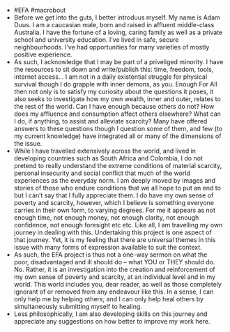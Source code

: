 - #EFA #macrobout
- Before we get into the guts, I better introduus myself. My name is Adam Duus. I am a caucasian male, born and raised in affluent middle-class Australia. I have the fortune of a loving, caring family as well as a private school and university education. I’ve lived in safe, secure neighbourhoods. I’ve had opportunities for many varieties of mostly positive experience.
- As such, I acknowledge that I may be part of a priveliged minority. I have the resources to sit down and write/publish this: time, freedom, tools, internet access… I am not in a daily existential struggle for physical survival though I do grapple with inner demons, as you. Enough For All then not only is to satisfy my curiosity about the questions it poses, it also seeks to investigate how my own wealth, inner and outer, relates to the rest of the world. Can I have enough because others do not? How does my affluence and consumption affect others elsewhere? What can I do, if anything, to assist and alleviate scarcity? Many have offered answers to these questions though I question some of them, and few (to my current knowledge) have integrated all or many of the dimensions of the issue.
- While I have travelled extensively across the world, and lived in developing countries such as South Africa and Colombia, I do not pretend to really understand the extreme conditions of material scarcity, personal insecurity and social conflict that much of the world experiences as the everyday norm. I am deeply moved by images and stories of those who endure conditions that we all hope to put an end to but I can’t say that I fully appreciate them. I do have my own sense of poverty and scarcity, however, which I believe is something everyone carries in their own form, to varying degrees. For me it appears as not enough time, not enough money, not enough clarity, not enough confidence, not enough foresight etc etc.  Like all, I am travelling my own journey in dealing with this. Undertaking this project is one aspect of that journey. Yet, it is my feeling that there are universal themes in this issue with many forms of expression available to suit the context.
- As such, the EFA project is thus not a one-way sermon on what the poor, disadvantaged and ill should do – what YOU or THEY should do. No. Rather, it is an investigation into the creation and reinforcement of my own sense of poverty and scarcity, at an individual level and in my world. This world includes you, dear reader, as well as those completely ignorant of or removed from any endeavour like this. In a sense, I can only help me by helping others; and I can only help heal others by simultaneously submitting myself to healing.
- Less philosophically, I am also developing skills on this journey and appreciate any suggestions on how better to improve my work here.